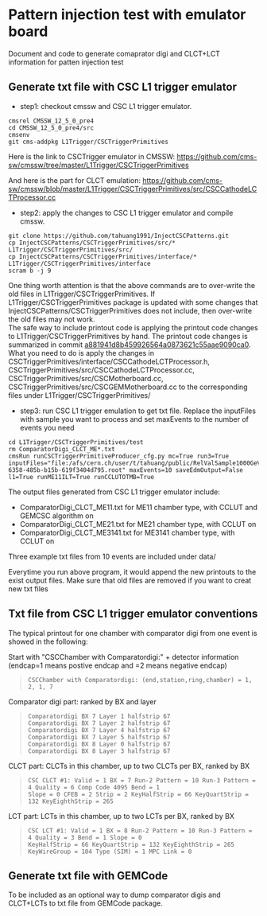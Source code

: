 # Pattern injection test with emulator board
Document and code to generate comaprator digi and CLCT+LCT information for patten injection test


## Generate txt file with CSC L1 trigger emulator

  - step1: checkout cmssw and CSC L1 trigger emulator. 
  ```
cmsrel CMSSW_12_5_0_pre4
cd CMSSW_12_5_0_pre4/src
cmsenv
git cms-addpkg L1Trigger/CSCTriggerPrimitives
  ```
  Here is the link to CSCTrigger emulator in CMSSW:  https://github.com/cms-sw/cmssw/tree/master/L1Trigger/CSCTriggerPrimitives
  
  And here is the part for CLCT emulation: https://github.com/cms-sw/cmssw/blob/master/L1Trigger/CSCTriggerPrimitives/src/CSCCathodeLCTProcessor.cc 
  - step2: apply the changes to CSC L1 trigger emulator and compile cmssw. 
  ```
git clone https://github.com/tahuang1991/InjectCSCPatterns.git
cp InjectCSCPatterns/CSCTriggerPrimitives/src/* L1Trigger/CSCTriggerPrimitives/src/
cp InjectCSCPatterns/CSCTriggerPrimitives/interface/*  L1Trigger/CSCTriggerPrimitives/interface
scram b -j 9
  ```
  One thing worth attention is that the above commands are to over-write the old files in L1Trigger/CSCTriggerPrimitives.  If L1Trigger/CSCTriggerPrimitives package is updated with some changes that InjectCSCPatterns/CSCTriggerPrimitives does not include, then over-write the old files may not work.  
  The safe way to include printout code is applying the printout code changes to L1Trigger/CSCTriggerPrimitives by hand. The printout code changes is summarized in commit [a881941d8b459926564a0873621c55aae9090ca0](https://github.com/tahuang1991/InjectCSCPatterns/commit/a881941d8b459926564a0873621c55aae9090ca0).  What you need to do is apply the changes in CSCTriggerPrimitives/interface/CSCCathodeLCTProcessor.h, CSCTriggerPrimitives/src/CSCCathodeLCTProcessor.cc, CSCTriggerPrimitives/src/CSCMotherboard.cc, CSCTriggerPrimitives/src/CSCGEMMotherboard.cc to the corresponding files under L1Trigger/CSCTriggerPrimitives/
  - step3: run CSC L1 trigger emulation to get txt file. Replace the inputFiles with sample you want to process and set maxEvents to the number of events you need
  ```
  cd L1Trigger/CSCTriggerPrimitives/test
  rm ComparatorDigi_CLCT_ME*.txt
  cmsRun runCSCTriggerPrimitiveProducer_cfg.py mc=True run3=True inputFiles="file:/afs/cern.ch/user/t/tahuang/public/RelValSample1000GeVTest/27a95851-6358-485b-b15b-619f3404d795.root" maxEvents=10 saveEdmOutput=False l1=True runME11ILT=True runCCLUTOTMB=True
  ```

  
The output files generated from CSC L1 trigger emulator include:
  - ComparatorDigi_CLCT_ME11.txt for ME11 chamber type, with CCLUT and GEMCSC algorithm on
  - ComparatorDigi_CLCT_ME21.txt for ME21 chamber type, with CCLUT on
  - ComparatorDigi_CLCT_ME3141.txt for ME3141 chamber type, with CCLUT on

Three example txt files from 10 events are included under data/

Everytime you run above program,  it would append the new printouts to the exist output files. Make sure that old files are removed if you want to creat new txt files

## Txt file from CSC L1 trigger emulator conventions
The typical printout for one chamber with comparator digi from one event is showed in the following:

Start with "CSCChamber with Comparatordigi:" + detector information (endcap=1 means postive endcap and =2 means negative endcap)
>```
>CSCChamber with Comparatordigi: (end,station,ring,chamber) = 1, 2, 1, 7  
>```

Comparator digi part: ranked by BX and layer
>```
>Comparatordigi BX 7 Layer 1 halfstrip 67 
>Comparatordigi BX 7 Layer 2 halfstrip 67
>Comparatordigi BX 7 Layer 4 halfstrip 67
>Comparatordigi BX 7 Layer 5 halfstrip 67
>Comparatordigi BX 8 Layer 0 halfstrip 67
>Comparatordigi BX 8 Layer 3 halfstrip 67
>```

CLCT part: CLCTs in this chamber, up to two CLCTs per BX, ranked by BX
>```
>CSC CLCT #1: Valid = 1 BX = 7 Run-2 Pattern = 10 Run-3 Pattern = 4 Quality = 6 Comp Code 4095 Bend = 1  
>Slope = 0 CFEB = 2 Strip = 2 KeyHalfStrip = 66 KeyQuartStrip = 132 KeyEighthStrip = 265
>```

LCT part: LCTs in this chamber, up to two LCTs per BX,  ranked by BX
>```
>CSC LCT #1: Valid = 1 BX = 8 Run-2 Pattern = 10 Run-3 Pattern = 4 Quality = 3 Bend = 1 Slope = 0   
>KeyHalfStrip = 66 KeyQuartStrip = 132 KeyEighthStrip = 265 KeyWireGroup = 104 Type (SIM) = 1 MPC Link = 0
>```


## Generate txt file with GEMCode

To be included as an optional way to dump comparator digis and CLCT+LCTs to txt file  from GEMCode package. 

